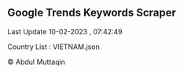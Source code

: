 

## Google Trends Keywords Scraper 
 
Last Update 10-02-2023 , 07:42:49

Country List :
VIETNAM.json



© Abdul Muttaqin 
